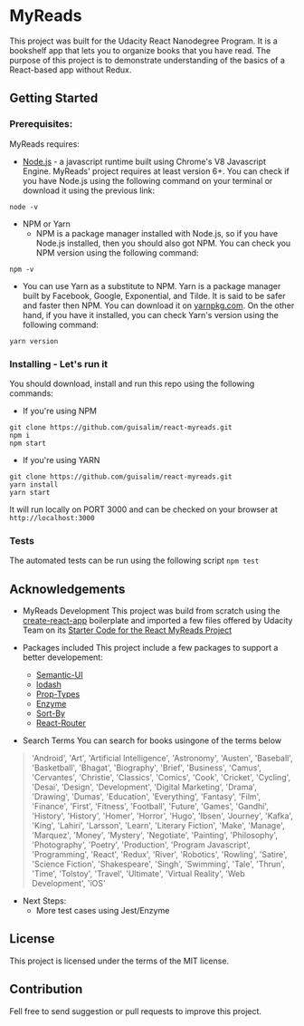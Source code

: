 # MyReads
This project was built for the Udacity React Nanodegree Program. 
It is a bookshelf app that lets you to organize books that you have read.
The purpose of this project is to demonstrate understanding of the basics of a React-based app without Redux.


## Getting Started
### Prerequisites:
MyReads requires:
* [Node.js](https://nodejs.org/en/download/) - a javascript runtime built using Chrome's V8 Javascript Engine. MyReads' project requires at least version 6+. You can check if you have Node.js using the following command on your terminal or download it using the previous link:
```
node -v
```
* NPM or Yarn
  * NPM is a package manager installed with Node.js, so if you have Node.js installed, then you should also got NPM. You can check you NPM version using the following command:
```
npm -v
```
  * You can use Yarn as a substitute to NPM. Yarn is a package manager built by Facebook, Google, Exponential, and Tilde. It is said to be safer and faster then NPM.
You can download it on [yarnpkg.com](https://yarnpkg.com/en/docs/install). On the other hand, if you have it installed, you can check Yarn's version using the following command:
```
yarn version
```

### Installing - Let's run it
You should download, install and run this repo using the following commands:

- If you're using NPM
```
git clone https://github.com/guisalim/react-myreads.git
npm i
npm start
```
- If you're using YARN
```
git clone https://github.com/guisalim/react-myreads.git
yarn install
yarn start
```

It will run locally on PORT 3000 and can be checked on your browser at ```http://localhost:3000```

### Tests
The automated tests can be run using the following script ```npm test```

## Acknowledgements
- MyReads Development
This project was build from scratch using the [create-react-app](https://github.com/facebook/create-react-app) boilerplate and imported a few files offered by Udacity Team on its [Starter Code for the React MyReads Project](https://github.com/udacity/reactnd-project-myreads-starter)

- Packages included
This project include a few packages to support a better developement:
  * [Semantic-UI](https://react.semantic-ui.com/)
  * [lodash](https://lodash.com/)
  * [Prop-Types](https://github.com/facebook/prop-types)
  * [Enzyme](http://airbnb.io/enzyme/)
  * [Sort-By](https://github.com/kvnneff/sort-by)
  * [React-Router](https://reacttraining.com/react-router/web/guides/philosophy)

- Search Terms
You can search for books usingone of the terms below
> 'Android', 'Art', 'Artificial Intelligence', 'Astronomy', 'Austen', 'Baseball', 'Basketball', 'Bhagat', 'Biography', 'Brief', 'Business', 'Camus', 'Cervantes', 'Christie', 'Classics', 'Comics', 'Cook', 'Cricket', 'Cycling', 'Desai', 'Design', 'Development', 'Digital Marketing', 'Drama', 'Drawing', 'Dumas', 'Education', 'Everything', 'Fantasy', 'Film', 'Finance', 'First', 'Fitness', 'Football', 'Future', 'Games', 'Gandhi', 'History', 'History', 'Homer', 'Horror', 'Hugo', 'Ibsen', 'Journey', 'Kafka', 'King', 'Lahiri', 'Larsson', 'Learn', 'Literary Fiction', 'Make', 'Manage', 'Marquez', 'Money', 'Mystery', 'Negotiate', 'Painting', 'Philosophy', 'Photography', 'Poetry', 'Production', 'Program Javascript', 'Programming', 'React', 'Redux', 'River', 'Robotics', 'Rowling', 'Satire', 'Science Fiction', 'Shakespeare', 'Singh', 'Swimming', 'Tale', 'Thrun', 'Time', 'Tolstoy', 'Travel', 'Ultimate', 'Virtual Reality', 'Web Development', 'iOS'

- Next Steps:
  * More test cases using Jest/Enzyme

## License 
This project is licensed under the terms of the MIT license.

## Contribution
Fell free to send suggestion or pull requests to improve this project.